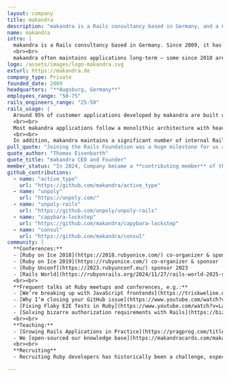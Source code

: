 ```yaml
---
layout: company
title: makandra
description: "makandra is a Rails consultancy based in Germany, and a Contributing member of the Rails Foundation since 2024. Since 2009, makandra has delivered over 200 custom Rails applications across the full software lifecycle — from requirements and UI/UX to development, operations, and maintenance."
name: makandra
intro: |
  makandra is a Rails consultancy based in Germany. Since 2009, it has delivered over 200 custom web applications across the full software lifecycle — from requirements and UI/UX to development, operations, and maintenance. Clients range from small businesses to global enterprises. Notable projects include [Siemens SiESTA](https://makandra.de/en/siemens-38) (cybersecurity testing), [JustClaims](https://makandra.de/en/justclaims-34) (air passenger claims), [Audi MediaCenter](https://makandra.de/en/audi-mediacenter-31) (press hub), [GREENZERO](https://makandra.de/en/greenzero-179) (LCA platform), [JUUUPORT](https://makandra.de/en/juuuport-368) (online youth counseling), and [Studyflix](https://makandra.de/en/studyflix-39) (video learning platform).
  <br><br>
  makandra often maintains applications long-term — some since 2010 are still in active use. From this commitment emerged [Rails LTS](https://railslts.com/), a service providing security patches for legacy Rails versions, compatible with modern Ruby. On the infrastructure side, a dedicated DevOps team hosts and manages Rails apps on makandra-owned hardware in a German data center.
logo: /assets/images/logo-makandra.svg
exturl: https://makandra.de
company_type: Private
founded_date: 2009
headquarters: "**Augsburg, Germany**"
employees_range: "50-75"
rails_engineers_range: "25-50"
rails_usage: |
  Around 95% of customer applications developed by makandra are built using Ruby on Rails.
  <br><br>
  Most makandra applications follow a monolithic architecture with heavy namespacing, using mostly RSpec and capybara-lockstep for testing and PostgreSQL as the default database. Frontend development prioritizes progressive enhancement with Unpoly, though React and Angular are used when needed. Deployments rely on Linux VMs with Capistrano, leveraging OpsComplete, their in-house hosting platform, provides Rails-specific automation for provisioning and deployment.
  <br><br>
  In addition, makandra maintains a significant number of internal Rails applications that support daily operations — including tools for CVE tracking, project management, billing, hot desking, lunch booking, secret sharing, knowledge management, private LLM chat, and more.
pull_quote: "Joining the Rails Foundation was a huge milestone for us and shows that we are fully behind Ruby on Rails. We are proud to be part of this community and we are determined to do our part to further develop and strengthen the framework."
quote_author: "Thomas Eisenbarth"
quote_title: "makandra CEO and Founder"
member_status: "In 2024, Company became a **contributing member** of the Rails Foundation."
github_contributions:
  - name: "active_type"
    url: "https://github.com/makandra/active_type"
  - name: "unpoly"
    url: "https://unpoly.com/"
  - name: "unpoly-rails"
    url: "https://github.com/unpoly/unpoly-rails"
  - name: "capybara-lockstep"
    url: "https://github.com/makandra/capybara-lockstep"
  - name: "consul"
    url: "https://github.com/makandra/consul"
community: |
  **Conferences:**
  - [Ruby on Ice 2018](https://2018.rubyonice.com/) co-organizer & sponsor
  - [Ruby on Ice 2019](https://rubyonice.com/) co-organizer & sponsor
  - [Ruby Unconf](https://2023.rubyunconf.eu/) sponsor 2023
  - [Rails World](https://rubyonrails.org/2024/11/27/rails-world-2025-save-the-date) sponsor 2025
  <br><br>
  **Frequent talks at Ruby meetups and conferences, e.g.:**
  - [We’re breaking up with JavaScript frontends](https://triskweline.de/unpoly-rugb/) (talk at RubyShift Munich, Ruby User Group Berlin)
  - [Why I’m closing your GitHub issue](https://www.youtube.com/watch?v=9haaAtjWVy0) (talk at RailsConf)
  - [Fixing Flaky E2E Tests in Ruby](https://www.youtube.com/watch?v=LaCwiFDm2Vs) (talk at Full Stack Hour)
  - [Solving bizarre authorization requirements with Rails](https://bizarre-authorization.talks.makandra.com/) (talk at RubyShift Munich)
  <br><br>
  **Teaching:**
  - [Growing Rails Applications in Practice](https://pragprog.com/titles/d-kegrap/growing-rails-applications-in-practice/): Book about scaling monolithic Rails applications. Published by the Pragmatic Bookshelf.
  - We [open-sourced our knowledge base](https://makandracards.com/makandra) with > 4000 guides for Ruby, Rails and web development.
  <br><br>
  **Recruiting**
  - Recruiting Ruby developers has historically been a challenge, especially in a smaller city like Augsburg. makandra addressed this by creating a [trainee program](https://makandra.de/en/trainee-program-84) where university graduates learn Ruby on Rails and related technologies over a nine-month period before joining client projects. Combined with a strong culture of mentorship and continuous learning, this program has helped build a large team of experienced engineers over the years.

---
```

